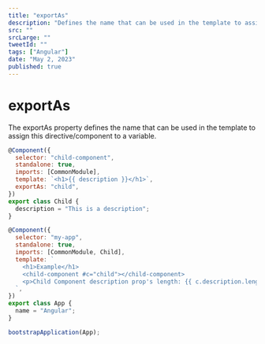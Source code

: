 ```yaml
---
title: "exportAs"
description: "Defines the name that can be used in the template to assign this directive to a variable."
src: ""
srcLarge: ""
tweetId: ""
tags: ["Angular"]
date: "May 2, 2023"
published: true
---
```


# exportAs

The exportAs property defines the name that can be used in the template to assign this directive/component to a variable.

```javascript
@Component({
  selector: "child-component",
  standalone: true,
  imports: [CommonModule],
  template: `<h1>{{ description }}</h1>`,
  exportAs: "child",
})
export class Child {
  description = "This is a description";
}

@Component({
  selector: "my-app",
  standalone: true,
  imports: [CommonModule, Child],
  template: `
    <h1>Example</h1>
    <child-component #c="child"></child-component>
    <p>Child Component description prop's length: {{ c.description.length }}</p>
  `,
})
export class App {
  name = "Angular";
}

bootstrapApplication(App);
```
